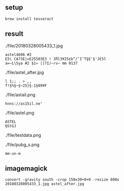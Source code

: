 ## setup

`brew install tesseract`

## result

./file/20180328005433_1.jpg

```
astel4696 #2
E5\ CA73E|=E25503E3 ! 3ﬁl3¥25¢b“/’I’T§E'§'J€5l
a=—L\5ya #2 $1» |]7I/—rv— mm 0137
```

./file/astel_after.jpg

```
l 1;; . > ,,
f!§%§~§~25}§-1§89¥F
```

./file/astail.png

```
hnns://as15il.ne‘
```

./file/astel.png

```
ASTEL
QStGJ
```

./file/testdata.png

./file/pubg_s.png

```
mm-un-m
```

## imagemagick

`convert -gravity south -crop 150x30+0+0 -resize 600x 20180328005433_1.jpg astel_after.jpg `
